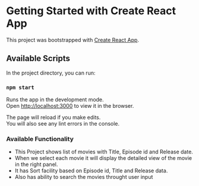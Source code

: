 # Getting Started with Create React App

This project was bootstrapped with [Create React App](https://github.com/facebook/create-react-app).

## Available Scripts

In the project directory, you can run:

### `npm start`

Runs the app in the development mode.\
Open [http://localhost:3000](http://localhost:3000) to view it in the browser.

The page will reload if you make edits.\
You will also see any lint errors in the console.

### Available Functionality

* This Project shows list of movies with Title, Episode id and Release date.
* When we select each movie it will display the detailed view of the movie in the right panel.
* It has Sort facility based on Episode id, Title and Release data.
* Also has ability to search the movies throught user input

